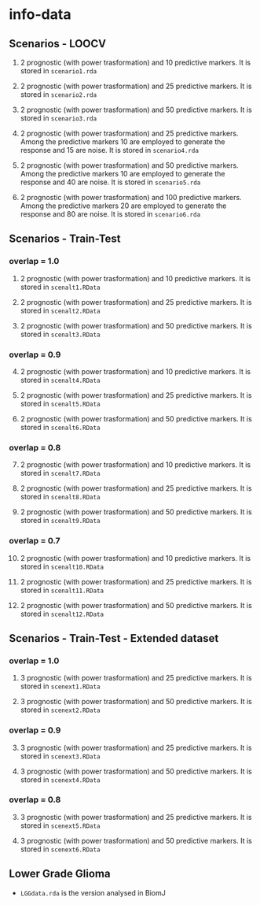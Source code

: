 # info-data

## Scenarios - LOOCV
1. 2 prognostic (with power trasformation) and 10 predictive markers. 
It is stored in `scenario1.rda`

2. 2 prognostic (with power trasformation) and 25 predictive markers. 
It is stored in `scenario2.rda`

3. 2 prognostic (with power trasformation) and 50 predictive markers. 
It is stored in `scenario3.rda`

4. 2 prognostic (with power trasformation) and 25 predictive markers. Among the predictive markers 10 are employed to generate the response and 15 are noise.
It is stored in `scenario4.rda`

5. 2 prognostic (with power trasformation) and 50 predictive markers. Among the predictive markers 10 are employed to generate the response and 40 are noise.
It is stored in `scenario5.rda`

6. 2 prognostic (with power trasformation) and 100 predictive markers. Among the predictive markers 20 are employed to generate the response and 80 are noise.
It is stored in `scenario6.rda`

## Scenarios - Train-Test 
### overlap = 1.0
1. 2 prognostic (with power trasformation) and 10 predictive markers. 
It is stored in `scenalt1.RData`

2. 2 prognostic (with power trasformation) and 25 predictive markers. 
It is stored in `scenalt2.RData`

3. 2 prognostic (with power trasformation) and 50 predictive markers. 
It is stored in `scenalt3.RData`

### overlap = 0.9
4. 2 prognostic (with power trasformation) and 10 predictive markers. 
It is stored in `scenalt4.RData`

5. 2 prognostic (with power trasformation) and 25 predictive markers. 
It is stored in `scenalt5.RData`

6. 2 prognostic (with power trasformation) and 50 predictive markers. 
It is stored in `scenalt6.RData`

### overlap = 0.8
7. 2 prognostic (with power trasformation) and 10 predictive markers. 
It is stored in `scenalt7.RData`

8. 2 prognostic (with power trasformation) and 25 predictive markers. 
It is stored in `scenalt8.RData`

9. 2 prognostic (with power trasformation) and 50 predictive markers. 
It is stored in `scenalt9.RData`

### overlap = 0.7
10. 2 prognostic (with power trasformation) and 10 predictive markers. 
It is stored in `scenalt10.RData`

11. 2 prognostic (with power trasformation) and 25 predictive markers. 
It is stored in `scenalt11.RData`

12. 2 prognostic (with power trasformation) and 50 predictive markers. 
It is stored in `scenalt12.RData`

## Scenarios - Train-Test - Extended dataset
### overlap = 1.0
1. 3 prognostic (with power trasformation) and 25 predictive markers. 
It is stored in `scenext1.RData`

2. 3 prognostic (with power trasformation) and 50 predictive markers. 
It is stored in `scenext2.RData`

### overlap = 0.9
3. 3 prognostic (with power trasformation) and 25 predictive markers. 
It is stored in `scenext3.RData`

4. 3 prognostic (with power trasformation) and 50 predictive markers. 
It is stored in `scenext4.RData`

### overlap = 0.8
3. 3 prognostic (with power trasformation) and 25 predictive markers. 
It is stored in `scenext5.RData`

4. 3 prognostic (with power trasformation) and 50 predictive markers. 
It is stored in `scenext6.RData`

## Lower Grade Glioma

* `LGGdata.rda` is the version analysed in BiomJ